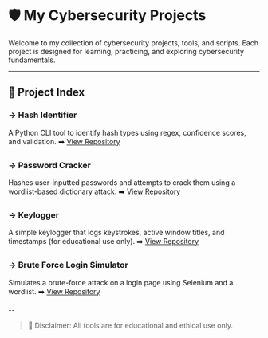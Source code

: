 # 🛡️ My Cybersecurity Projects

Welcome to my collection of cybersecurity projects, tools, and scripts. Each project is designed for learning, practicing, and exploring cybersecurity fundamentals.

---

## 🔗 Project Index

### -> Hash Identifier
A Python CLI tool to identify hash types using regex, confidence scores, and validation.
➡️ [View Repository](https://github.com/tanazzahhh/Hash-Identifier)

### -> Password Cracker
Hashes user-inputted passwords and attempts to crack them using a wordlist-based dictionary attack.
➡️ [View Repository](https://github.com/tanazzahhh/Password-Cracker)

### -> Keylogger
A simple keylogger that logs keystrokes, active window titles, and timestamps (for educational use only).
➡️ [View Repository](https://github.com/tanazzahhh/Keylogger)

### -> Brute Force Login Simulator
Simulates a brute-force attack on a login page using Selenium and a wordlist.
➡️ [View Repository](https://github.com/tanazzahhh/Brute-Force-Attack-Simulation)

--

> 🚨 Disclaimer: All tools are for educational and ethical use only.
